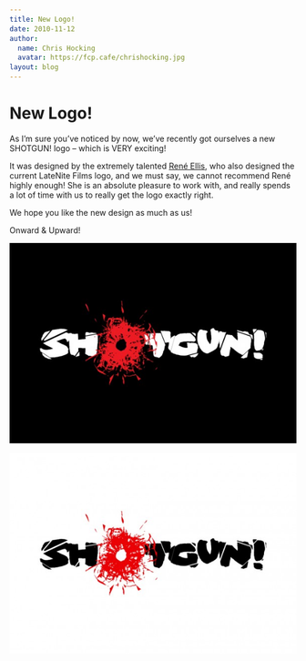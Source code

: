 ```yaml
---
title: New Logo!
date: 2010-11-12
author:
  name: Chris Hocking
  avatar: https://fcp.cafe/chrishocking.jpg
layout: blog
---
```

# New Logo!

As I’m sure you’ve noticed by now, we’ve recently got ourselves a new SHOTGUN! logo – which is VERY exciting!

It was designed by the extremely talented [René Ellis](http://www.reneellis.co.uk/ "Rene Ellis"), who also designed the current LateNite Films logo, and we must say, we cannot recommend René highly enough! She is an absolute pleasure to work with, and really spends a lot of time with us to really get the logo exactly right.

We hope you like the new design as much as us!

Onward & Upward!

[![](/static/blog/2010-11-shotgun-black-575x402.jpg "SHOTGUN!")](/static/blog/2010-11-shotgun-black.jpg)

[![](/static/blog/2010-11-shotgun-white-575x402.jpg "SHOTGUN!")](/static/blog/2010-11-shotgun-white.jpg)